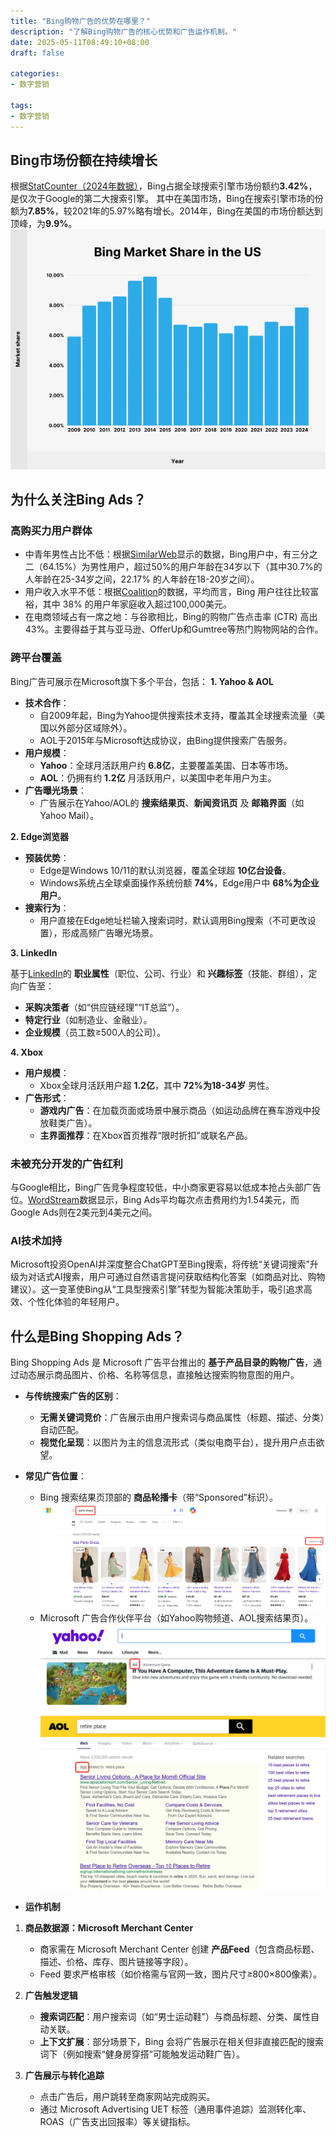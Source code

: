 ```yaml
---
title: "Bing购物广告的优势在哪里？"
description: "了解Bing购物广告的核心优势和广告运作机制。"
date: 2025-05-11T08:49:10+08:00
draft: false

categories:
- 数字营销

tags:
- 数字营销
---
```


## Bing市场份额在持续增长

根据[StatCounter（2024年数据）](https://gs.statcounter.com/search-engine-market-share)，Bing占据全球搜索引擎市场份额约**3.42%**，是仅次于Google的第二大搜索引擎。
其中在美国市场，Bing在搜索引擎市场的份额为**7.85%**，较2021年的5.97%略有增长。2014年，Bing在美国的市场份额达到顶峰，为**9.9%**。
![bing-us-market-share-2024](bing-us-market-share-2024.png)


## 为什么关注Bing Ads？ 
### 高购买力用户群体
- 中青年男性占比不低：根据[SimilarWeb](https://www.similarweb.com/website/bing.com/#demographics)显示的数据，Bing用户中，有三分之二（64.15%）为男性用户，超过50%的用户年龄在34岁以下（其中30.7%的人年龄在25-34岁之间，22.17% 的人年龄在18-20岁之间）。
- 用户收入水平不低：根据[Coalition](https://coalitiontechnologies.com/blog/bing-statistics-search-and-usage-data-in-2024)的数据，平均而言，Bing 用户往往比较富裕，其中 38% 的用户年家庭收入超过100,000美元。
- 在电商领域占有一席之地：与谷歌相比，Bing的购物广告点击率 (CTR) 高出 43%。主要得益于其与亚马逊、OfferUp和Gumtree等热门购物网站的合作。

### 跨平台覆盖
Bing广告可展示在Microsoft旗下多个平台，包括：
**1. Yahoo & AOL**
- **技术合作**：  
  - 自2009年起，Bing为Yahoo提供搜索技术支持，覆盖其全球搜索流量（美国以外部分区域除外）。  
  - AOL于2015年与Microsoft达成协议，由Bing提供搜索广告服务。  
- **用户规模**：  
  - **Yahoo**：全球月活跃用户约 **6.8亿**，主要覆盖美国、日本等市场。  
  - **AOL**：仍拥有约 **1.2亿** 月活跃用户，以美国中老年用户为主。  
- **广告曝光场景**：  
  - 广告展示在Yahoo/AOL的 **搜索结果页**、**新闻资讯页** 及 **邮箱界面**（如Yahoo Mail）。  

**2. Edge浏览器**
- **预装优势**：  
  - Edge是Windows 10/11的默认浏览器，覆盖全球超 **10亿台设备**。  
  - Windows系统占全球桌面操作系统份额 **74%**，Edge用户中 **68%为企业用户**。  
- **搜索行为**：  
  - 用户直接在Edge地址栏输入搜索词时，默认调用Bing搜索（不可更改设置），形成高频广告曝光场景。  

**3. LinkedIn**

基于[LinkedIn](https://about.ads.microsoft.com/en/blog/post/march-2022/reach-specific-audiences-with-linkedin-profile-targeting)的 **职业属性**（职位、公司、行业）和 **兴趣标签**（技能、群组），定向广告至：  
  - **采购决策者**（如“供应链经理”“IT总监”）。  
  - **特定行业**（如制造业、金融业）。  
  - **企业规模**（员工数≥500人的公司）。  

**4. Xbox**
- **用户规模**：  
  - Xbox全球月活跃用户超 **1.2亿**，其中 **72%为18-34岁** 男性。  
- **广告形式**：  
  - **游戏内广告**：在加载页面或场景中展示商品（如运动品牌在赛车游戏中投放鞋类广告）。  
  - **主界面推荐**：在Xbox首页推荐“限时折扣”或联名产品。  


### 未被充分开发的广告红利
与Google相比，Bing广告竞争程度较低，中小商家更容易以低成本抢占头部广告位。[WordStream](https://www.wordstream.com/blog/ws/2015/05/21/how-much-does-adwords-cost#:~:text=The%20average%20cost%20per%20click%20in%20Google%20Ads%20is%20between,$50%20or%20more%20per%20click.)数据显示，Bing Ads平均每次点击费用约为1.54美元，而Google Ads则在2美元到4美元之间。

### AI技术加持
Microsoft投资OpenAI并深度整合ChatGPT至Bing搜索，将传统“关键词搜索”升级为对话式AI搜索，用户可通过自然语言提问获取结构化答案（如商品对比、购物建议）。这一变革使Bing从“工具型搜索引擎”转型为智能决策助手，吸引追求高效、个性化体验的年轻用户。

## 什么是Bing Shopping Ads？
Bing Shopping Ads 是 Microsoft 广告平台推出的 **基于产品目录的购物广告**，通过动态展示商品图片、价格、名称等信息，直接触达搜索购物意图的用户。  

- **与传统搜索广告的区别**：  
  - **无需关键词竞价**：广告展示由用户搜索词与商品属性（标题、描述、分类）自动匹配。  
  - **视觉化呈现**：以图片为主的信息流形式（类似电商平台），提升用户点击欲望。  

- **常见广告位置**：  
  - Bing 搜索结果页顶部的 **商品轮播卡**（带“Sponsored”标识）。  
  ![bing-shopping-ads-example](bing-shopping-ads-example.png)
  - Microsoft 广告合作伙伴平台（如Yahoo购物频道、AOL搜索结果页）。  
  ![bing-shopping-ads-yahoo-result](bing-shopping-ads-yahoo-result.png)
  ![bing-shopping-ads-aol-search-result](bing-shopping-ads-aol-search-result.png)

- **运作机制**  
1. **商品数据源：Microsoft Merchant Center**  
   - 商家需在 Microsoft Merchant Center 创建 **产品Feed**（包含商品标题、描述、价格、库存、图片链接等字段）。  
   - Feed 要求严格审核（如价格需与官网一致，图片尺寸≥800×800像素）。  

2. **广告触发逻辑**  
   - **搜索词匹配**：用户搜索词（如“男士运动鞋”）与商品标题、分类、属性自动关联。  
   - **上下文扩展**：部分场景下，Bing 会将广告展示在相关但非直接匹配的搜索词下（例如搜索“健身房穿搭”可能触发运动鞋广告）。  

3. **广告展示与转化追踪**  
   - 点击广告后，用户跳转至商家网站完成购买。  
   - 通过 Microsoft Advertising UET 标签（通用事件追踪）监测转化率、ROAS（广告支出回报率）等关键指标。  



